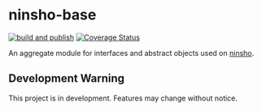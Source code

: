 # ninsho-base

[![build and publish](https://github.com/ninsho/ninsho-base/actions/workflows/run-build-and-publish.yml/badge.svg)](https://github.com/ninsho/ninsho-base/actions/workflows/run-build-and-publish.yml)
[![Coverage Status](https://coveralls.io/repos/github/ninsho/ninsho-base/badge.svg?branch=main)](https://coveralls.io/github/ninsho/ninsho-base?branch=main)

An aggregate module for interfaces and abstract objects used on [ninsho](https://www.npmjs.com/package/ninsho).

## Development Warning

This project is in development. Features may change without notice.

<!-- README.md -->

